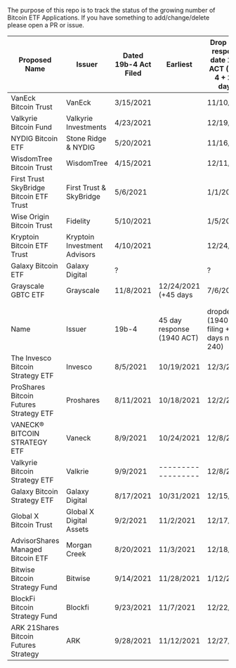 The purpose of this repo is to track the status of the growing number of Bitcoin ETF Applications. If you have something to add/change/delete please open a PR or issue. 


| Proposed Name                           | Issuer                       | Dated 19b-4 Act Filed |      Earliest              | Drop dead response date 1933 ACT (19b-4 + 240 days)        | Type                |   Result             |
|-----------------------------------------|------------------------------|-----------------------|----------------------------|------------------------------------------------------------|---------------------|----------------------|
| VanEck Bitcoin Trust                    | VanEck                       | 3/15/2021             |                            | 11/10/2021                                                 | Physical            |		DENIED			|
| Valkyrie Bitcoin Fund                   | Valkyrie Investments         | 4/23/2021             |                            | 12/19/2021                                                 | Physical            |						|
| NYDIG Bitcoin ETF                       | Stone Ridge & NYDIG          | 5/20/2021             |                            | 11/16/2021                                                 | Physical            |						|
| WisdomTree Bitcoin Trust                | WisdomTree                   | 4/15/2021             |                            | 12/11/2021                                                 | Physical            |DENIED 12/2/2021|
| First Trust SkyBridge Bitcoin ETF Trust | First Trust & SkyBridge      | 5/6/2021              |                            | 1/1/2022                                                   | Physical            |						|
| Wise Origin Bitcoin Trust               | Fidelity                     | 5/10/2021             |                            | 1/5/2022                                                   | Physical            |						|
| Kryptoin Bitcoin ETF Trust              | Kryptoin Investment Advisors | 4/10/2021             |                            | 12/24/2021                                                 | Physical            |						|
| Galaxy Bitcoin ETF                      | Galaxy Digital               | ?                     |                            | ?                                                          |                     |						|
| Grayscale GBTC ETF                      | Grayscale                    | 11/8/2021             |      12/24/2021   (+45 days| 7/6/2022                                                   |                     |						|
|                                         |                              |                       |                            |                                                            |                     |						|
|                                         |                              |                       |                            |                                                            |                     |						|
| Name                                    | Issuer                       | 19b-4                 | 45 day response (1940 ACT) | dropdead (1940 ACT  filing +90 days not 240)               | Type                |						|
| The Invesco Bitcoin Strategy ETF        | Invesco                      | 8/5/2021              | 10/19/2021                 | 12/3/2021                                                  | Futures/derivatives |	[Withdrawn](https://www.bloomberg.com/news/articles/2021-10-18/invesco-drops-pursuit-of-bitcoin-futures-etf-filing-before-debut)|
| ProShares Bitcoin Futures Strategy ETF  | Proshares                    | 8/11/2021             | 10/18/2021                 | 12/2/2021                                                  | Futures/derivatives | Approved  (BTO)      |
| VANECK® BITCOIN STRATEGY ETF            | Vaneck                       | 8/9/2021              | 10/24/2021                 | 12/8/2021                                                  | Futures/derivatives | Approved (XBTF)      |
| Valkyrie Bitcoin Strategy ETF           | Valkrie                      | 9/9/2021              | ------------------         | 12/8/2021                                                  | Futures/derivatives | Approved (BTF)       |
| Galaxy Bitcoin Strategy ETF             | Galaxy Digital               | 8/17/2021             | 10/31/2021                 | 12/15/2021                                                 | Futures/derivatives |						|
| Global X Bitcoin Trust                  | Global X Digital Assets      | 9/2/2021              | 11/2/2021                  | 12/17/2021                                                 | Futures/derivatives |						|
| AdvisorShares Managed Bitcoin ETF       | Morgan Creek                 | 8/20/2021             | 11/3/2021                  | 12/18/2021                                                 | Futures/derivatives |						|
| Bitwise Bitcoin Strategy Fund           | Bitwise                      | 9/14/2021             | 11/28/2021                 | 1/12/2022                                                  | Futures/derivatives |						|
| BlockFi Bitcoin Strategy Fund           | Blockfi                      | 9/23/2021             | 11/7/2021                  | 12/22/2021                                                 | Futures/derivatives |						|
| ARK 21Shares Bitcoin Futures Strategy   | ARK                          | 9/28/2021             | 11/12/2021                 | 12/27/2021                                                 | Futures/derivatives |						|
